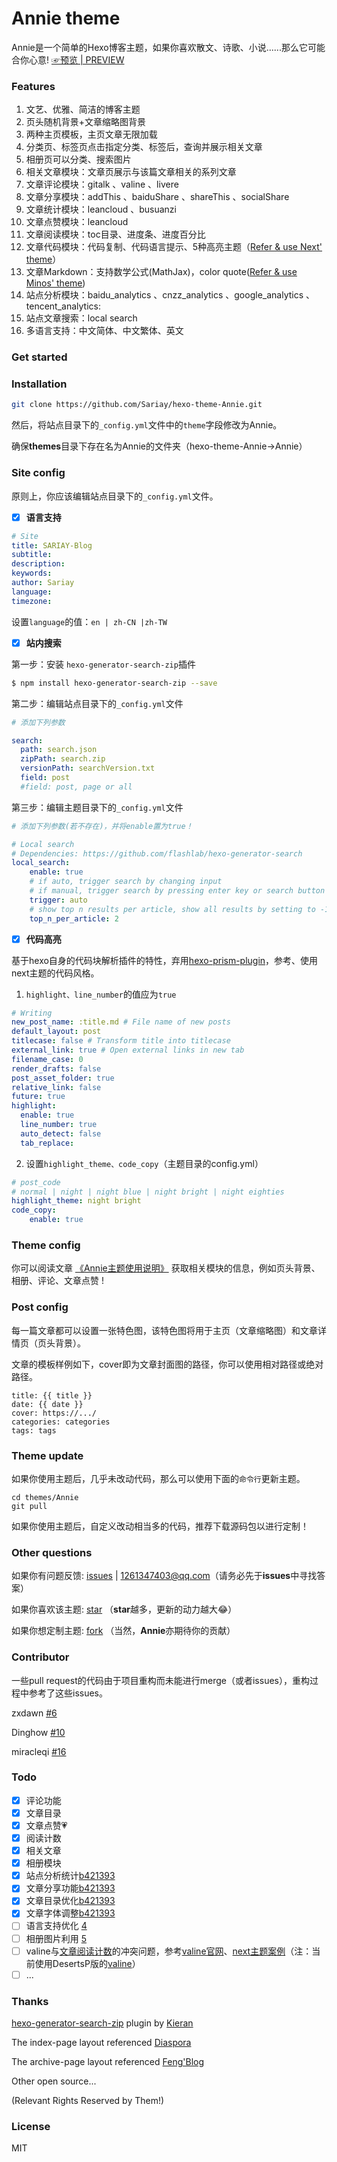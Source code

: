 # Annie theme
Annie是一个简单的Hexo博客主题，如果你喜欢散文、诗歌、小说......那么它可能合你心意!  [☞预览 | PREVIEW](https://sariay.github.io/2019/03/12/相册主题Dream介绍/)

### Features

1. 文艺、优雅、简洁的博客主题
2. 页头随机背景+文章缩略图背景
3. 两种主页模板，主页文章无限加载
4. 分类页、标签页点击指定分类、标签后，查询并展示相关文章
5. 相册页可以分类、搜索图片
6. 相关文章模块：文章页展示与该篇文章相关的系列文章
7. 文章评论模块：gitalk 、valine 、livere 
8. 文章分享模块：addThis 、baiduShare 、shareThis 、socialShare 
9. 文章统计模块：leancloud 、busuanzi 
10. 文章点赞模块：leancloud
11. 文章阅读模块：toc目录、进度条、进度百分比
12. 文章代码模块：代码复制、代码语言提示、5种高亮主题（[Refer & use Next' theme](https://github.com/iissnan/hexo-theme-next/)）
13. 文章Markdown：支持数学公式(MathJax)，color quote([Refer & use Minos' theme](https://github.com/ppoffice/hexo-theme-minos/blob/master/scripts/99_tags.js))
14. 站点分析模块：baidu_analytics 、cnzz_analytics 、google_analytics 、tencent_analytics:
15. 站点文章搜索：local search
16. 多语言支持：中文简体、中文繁体、英文

### Get started

### Installation

```bash
git clone https://github.com/Sariay/hexo-theme-Annie.git
```
然后，将站点目录下的`_config.yml`文件中的`theme`字段修改为Annie。

确保**themes**目录下存在名为Annie的文件夹（hexo-theme-Annie→Annie）

### Site config

原则上，你应该编辑站点目录下的`_config.yml`文件。

- [x] **语言支持**

```yml
# Site
title: SARIAY-Blog
subtitle:
description:
keywords:
author: Sariay
language:
timezone: 
```

设置`language`的值：`en | zh-CN |zh-TW`

- [x] **站内搜索**

第一步：安装 ```hexo-generator-search-zip```插件

```bash
$ npm install hexo-generator-search-zip --save
```

第二步：编辑站点目录下的`_config.yml`文件

```yml
# 添加下列参数

search:
  path: search.json
  zipPath: search.zip
  versionPath: searchVersion.txt
  field: post
  #field: post, page or all
```

第三步：编辑主题目录下的`_config.yml`文件

```yml
# 添加下列参数(若不存在)，并将enable置为true！

# Local search
# Dependencies: https://github.com/flashlab/hexo-generator-search
local_search:
    enable: true
    # if auto, trigger search by changing input
    # if manual, trigger search by pressing enter key or search button
    trigger: auto
    # show top n results per article, show all results by setting to -1
    top_n_per_article: 2
```

- [x] **代码高亮**

基于hexo自身的代码块解析插件的特性，弃用[hexo-prism-plugin](https://github.com/ele828/hexo-prism-plugin)，参考、使用next主题的代码风格。

1. `highlight、line_number`的值应为`true`

```yml
# Writing
new_post_name: :title.md # File name of new posts
default_layout: post
titlecase: false # Transform title into titlecase
external_link: true # Open external links in new tab
filename_case: 0
render_drafts: false
post_asset_folder: true
relative_link: false
future: true
highlight:
  enable: true
  line_number: true
  auto_detect: false
  tab_replace:
```

2. 设置`highlight_theme、code_copy`（主题目录的config.yml）

```yml
# post_code
# normal | night | night blue | night bright | night eighties
highlight_theme: night bright
code_copy:
    enable: true
```

### Theme config

你可以阅读文章 [《Annie主题使用说明》](https://sariay.github.io/2018/08/27/Annie主题使用说明/) 获取相关模块的信息，例如页头背景、相册、评论、文章点赞 !

### Post config

每一篇文章都可以设置一张特色图，该特色图将用于主页（文章缩略图）和文章详情页（页头背景）。

文章的模板样例如下，cover即为文章封面图的路径，你可以使用相对路径或绝对路径。

```
title: {{ title }}
date: {{ date }}
cover: https://.../
categories: categories
tags: tags
```

### Theme update

如果你使用主题后，几乎未改动代码，那么可以使用下面的`命令行`更新主题。

```
cd themes/Annie
git pull
```

如果你使用主题后，自定义改动相当多的代码，推荐下载源码包以进行定制！

### Other questions

如果你有问题反馈:  [issues](https://github.com/Sariay/hexo-theme-Annie/issues) | 1261347403@qq.com（请务必先于**issues**中寻找答案）

如果你喜欢该主题:  [star](https://github.com/Sariay/hexo-theme-Annie)						（**star**越多，更新的动力越大😂）

如果你想定制主题:  [fork](https://github.com/Sariay/hexo-theme-Annie/fork)						（当然，**Annie**亦期待你的贡献）

### Contributor

一些pull request的代码由于项目重构而未能进行merge（或者issues），重构过程中参考了这些issues。

zxdawn [#6](https://github.com/Sariay/hexo-theme-Annie/issues/6)

Dinghow [#10](https://github.com/Sariay/hexo-theme-Annie/pull/10)

miracleqi [#16](https://github.com/Sariay/hexo-theme-Annie/issues/16)

### Todo

- [x] 评论功能
- [x] 文章目录
- [x] 文章点赞💗
- [x] 阅读计数
- [x] 相关文章
- [x] 相册模块
- [x] 站点分析统计[b421393](https://github.com/Sariay/hexo-theme-Annie/commit/b421393dd259809fadba119547fda4fcf2633f1f)
- [x] 文章分享功能[b421393](https://github.com/Sariay/hexo-theme-Annie/commit/b421393dd259809fadba119547fda4fcf2633f1f)
- [x] 文章目录优化[b421393](https://github.com/Sariay/hexo-theme-Annie/commit/b421393dd259809fadba119547fda4fcf2633f1f)
- [x] 文章字体调整[b421393](https://github.com/Sariay/hexo-theme-Annie/commit/b421393dd259809fadba119547fda4fcf2633f1f)
- [ ] 语言支持优化 [4](https://github.com/Sariay/hexo-theme-Annie/issues/6#issue-369754545)
- [ ] 相册图片利用 [5](https://github.com/Sariay/hexo-theme-Annie/issues/6#issue-369754545)
- [ ] valine与<u>文章阅读计数</u>的冲突问题，参考[valine官网](https://valine.js.org/visitor.html)、[next主题案例](https://valine.js.org/visitor.html)（注：当前使用DesertsP版的[valine](https://github.com/DesertsP/Valine)）
- [ ] ...

### Thanks

[hexo-generator-search-zip](https://github.com/SuperKieran/hexo-generator-search-zip) plugin by [Kieran](https://github.com/SuperKieran/hexo-generator-search-zip)

The index-page layout referenced [Diaspora](https://github.com/LoeiFy/Diaspora)

The archive-page layout referenced [Feng'Blog](https://1984n.win/archives-post/)

Other open source...

(Relevant Rights Reserved by Them!)

### License

MIT
